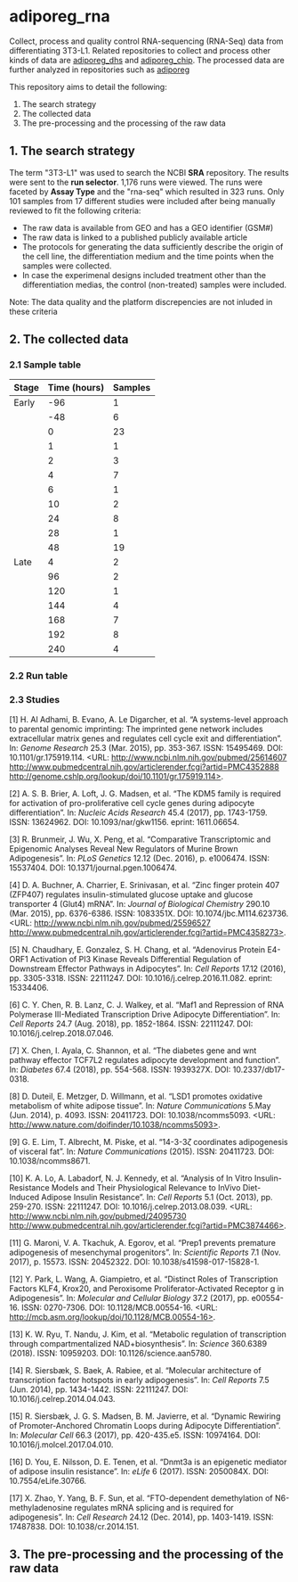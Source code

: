 # adiporeg_rna

Collect, process and quality control RNA-sequencing (RNA-Seq) data from differentiating 3T3-L1. Related repositories to collect and process other kinds of data are [adiporeg_dhs](https://github.com/MahShaaban/adiporeg_dhs) and [adiporeg_chip](https://github.com/MahShaaban/adiporeg_chip). The processed data are further analyzed in repositories such as [adiporeg](https://github.com/MahShaaban/adiporeg)

This repository aims to detail the following:
1. The search strategy
2. The collected data
3. The pre-processing and the processing of the raw data

## 1. The search strategy

The term "3T3-L1" was used to search the NCBI **SRA** repository. The results were sent to the **run selector**. 1,176 runs were viewed. The runs were faceted by **Assay Type** and the "rna-seq" which resulted in 323 runs. Only 101 samples from 17 different studies were included after being manually reviewed to fit the following criteria:
* The raw data is available from GEO and has a GEO identifier (GSM#)
* The raw data is linked to a published publicly available article
* The protocols for generating the data sufficiently describe the origin of the cell line, the differentiation medium and the time points when the samples were collected. 
* In case the experimenal designs included treatment other than the differentiation medias, the control (non-treated) samples were included.

Note: The data quality and the platform discrepencies are not inluded in these criteria

## 2. The collected data

### 2.1 Sample table

| Stage | Time (hours) | Samples |
|-------|--------------|---------|
| Early | -96          | 1       |
|       | -48          | 6       |
|       | 0            | 23      |
|       | 1            | 1       |
|       | 2            | 3       |
|       | 4            | 7       |
|       | 6            | 1       |
|       | 10           | 2       |
|       | 24           | 8       |
|       | 28           | 1       |
|       | 48           | 19      |
| Late  | 4            | 2       |
|       | 96           | 2       |
|       | 120          | 1       |
|       | 144          | 4       |
|       | 168          | 7       |
|       | 192          | 8       |
|       | 240          | 4       |

### 2.2 Run table

### 2.3 Studies 

[1] H. Al Adhami, B. Evano, A. Le Digarcher, et al. “A systems-level approach to parental genomic
imprinting: The imprinted gene network includes extracellular matrix genes and regulates cell
cycle exit and differentiation”. In: _Genome Research_ 25.3 (Mar. 2015), pp. 353-367. ISSN:
15495469. DOI: 10.1101/gr.175919.114. <URL: http://www.ncbi.nlm.nih.gov/pubmed/25614607
http://www.pubmedcentral.nih.gov/articlerender.fcgi?artid=PMC4352888
http://genome.cshlp.org/lookup/doi/10.1101/gr.175919.114>.

[2] A. S. B. Brier, A. Loft, J. G. Madsen, et al. “The KDM5 family is required for activation of
pro-proliferative cell cycle genes during adipocyte differentiation”. In: _Nucleic Acids Research_
45.4 (2017), pp. 1743-1759. ISSN: 13624962. DOI: 10.1093/nar/gkw1156. eprint: 1611.06654.

[3] R. Brunmeir, J. Wu, X. Peng, et al. “Comparative Transcriptomic and Epigenomic Analyses Reveal
New Regulators of Murine Brown Adipogenesis”. In: _PLoS Genetics_ 12.12 (Dec. 2016), p. e1006474.
ISSN: 15537404. DOI: 10.1371/journal.pgen.1006474.

[4] D. A. Buchner, A. Charrier, E. Srinivasan, et al. “Zinc finger protein 407 (ZFP407) regulates
insulin-stimulated glucose uptake and glucose transporter 4 (Glut4) mRNA”. In: _Journal of
Biological Chemistry_ 290.10 (Mar. 2015), pp. 6376-6386. ISSN: 1083351X. DOI:
10.1074/jbc.M114.623736. <URL: http://www.ncbi.nlm.nih.gov/pubmed/25596527
http://www.pubmedcentral.nih.gov/articlerender.fcgi?artid=PMC4358273>.

[5] N. Chaudhary, E. Gonzalez, S. H. Chang, et al. “Adenovirus Protein E4-ORF1 Activation of PI3
Kinase Reveals Differential Regulation of Downstream Effector Pathways in Adipocytes”. In: _Cell
Reports_ 17.12 (2016), pp. 3305-3318. ISSN: 22111247. DOI: 10.1016/j.celrep.2016.11.082. eprint:
15334406.

[6] C. Y. Chen, R. B. Lanz, C. J. Walkey, et al. “Maf1 and Repression of RNA Polymerase
III-Mediated Transcription Drive Adipocyte Differentiation”. In: _Cell Reports_ 24.7 (Aug. 2018),
pp. 1852-1864. ISSN: 22111247. DOI: 10.1016/j.celrep.2018.07.046.

[7] X. Chen, I. Ayala, C. Shannon, et al. “The diabetes gene and wnt pathway effector TCF7L2
regulates adipocyte development and function”. In: _Diabetes_ 67.4 (2018), pp. 554-568. ISSN:
1939327X. DOI: 10.2337/db17-0318.

[8] D. Duteil, E. Metzger, D. Willmann, et al. “LSD1 promotes oxidative metabolism of white
adipose tissue”. In: _Nature Communications_ 5.May (Jun. 2014), p. 4093. ISSN: 20411723. DOI:
10.1038/ncomms5093. <URL: http://www.nature.com/doifinder/10.1038/ncomms5093>.

[9] G. E. Lim, T. Albrecht, M. Piske, et al. “14-3-3$\zeta$ coordinates adipogenesis of visceral
fat”. In: _Nature Communications_ (2015). ISSN: 20411723. DOI: 10.1038/ncomms8671.

[10] K. A. Lo, A. Labadorf, N. J. Kennedy, et al. “Analysis of In Vitro Insulin-Resistance Models
and Their Physiological Relevance to InVivo Diet-Induced Adipose Insulin Resistance”. In: _Cell
Reports_ 5.1 (Oct. 2013), pp. 259-270. ISSN: 22111247. DOI: 10.1016/j.celrep.2013.08.039. <URL:
http://www.ncbi.nlm.nih.gov/pubmed/24095730
http://www.pubmedcentral.nih.gov/articlerender.fcgi?artid=PMC3874466>.

[11] G. Maroni, V. A. Tkachuk, A. Egorov, et al. “Prep1 prevents premature adipogenesis of
mesenchymal progenitors”. In: _Scientific Reports_ 7.1 (Nov. 2017), p. 15573. ISSN: 20452322. DOI:
10.1038/s41598-017-15828-1.

[12] Y. Park, L. Wang, A. Giampietro, et al. “Distinct Roles of Transcription Factors KLF4,
Krox20, and Peroxisome Proliferator-Activated Receptor g in Adipogenesis”. In: _Molecular and
Cellular Biology_ 37.2 (2017), pp. e00554-16. ISSN: 0270-7306. DOI: 10.1128/MCB.00554-16. <URL:
http://mcb.asm.org/lookup/doi/10.1128/MCB.00554-16>.

[13] K. W. Ryu, T. Nandu, J. Kim, et al. “Metabolic regulation of transcription through
compartmentalized NAD+biosynthesis”. In: _Science_ 360.6389 (2018). ISSN: 10959203. DOI:
10.1126/science.aan5780.

[14] R. Siersbæk, S. Baek, A. Rabiee, et al. “Molecular architecture of transcription factor
hotspots in early adipogenesis”. In: _Cell Reports_ 7.5 (Jun. 2014), pp. 1434-1442. ISSN:
22111247. DOI: 10.1016/j.celrep.2014.04.043.

[15] R. Siersbæk, J. G. S. Madsen, B. M. Javierre, et al. “Dynamic Rewiring of Promoter-Anchored
Chromatin Loops during Adipocyte Differentiation”. In: _Molecular Cell_ 66.3 (2017), pp.
420-435.e5. ISSN: 10974164. DOI: 10.1016/j.molcel.2017.04.010.

[16] D. You, E. Nilsson, D. E. Tenen, et al. “Dnmt3a is an epigenetic mediator of adipose insulin
resistance”. In: _eLife_ 6 (2017). ISSN: 2050084X. DOI: 10.7554/eLife.30766.

[17] X. Zhao, Y. Yang, B. F. Sun, et al. “FTO-dependent demethylation of N6-methyladenosine
regulates mRNA splicing and is required for adipogenesis”. In: _Cell Research_ 24.12 (Dec. 2014),
pp. 1403-1419. ISSN: 17487838. DOI: 10.1038/cr.2014.151.

## 3. The pre-processing and the processing of the raw data
